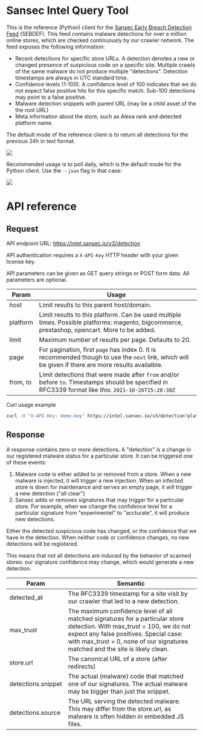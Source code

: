 # Sansec Intel Query Tool

This is the reference (Python) client for the [Sansec Early Breach Detection Feed](https://sansec.io/kb/other/magecart-feed) (SEBDEF). This feed contains malware detections for over a million online stores, which are checked continuously by our crawler network. The feed exposes the following information:

- Recent detections for specific store URLs. A detection denotes a new or changed presence of suspicious code on a specific site. Multiple crawls of the same malware do not produce multiple "detections". Detection timestamps are always in UTC standard time.
- Confidence levels (1-100). A confidence level of 100 indicates that we do not expect false positive hits for this specific match. Sub-100 detections may point to a false positive.
- Malware detection snippets with parent URL (may be a child asset of the the root URL)
- Meta information about the store, such as Alexa rank and detected platform name.

The default mode of the reference client is to return all detections for the previous 24h in text format.

![](https://buq.eu/screenshots/RGnypk3rxGlF44WYPglZHwyo.png)

Recommended usage is to poll daily, which is the default mode for the Python client. Use the `--json` flag in that case:

![](https://buq.eu/screenshots/2XbbSCumJGnyTcBZv15Awi9t.png)

# API reference

## Request

API endpoint URL: https://intel.sansec.io/v3/detection

API authentication requires a `X-API-Key` HTTP header with your given license key.

API parameters can be given as GET query strings or POST form data. All parameters are optional.

| Param    | Usage                                                                                                                                                |
| -------- | ---------------------------------------------------------------------------------------------------------------------------------------------------- |
| host     | Limit results to this parent host/domain.                                                                                                            |
| platform | Limit results to this platform. Can be used multiple times. Possible platforms: magento, bigcommerce, prestashop, opencart. More to be added.        |
| limit    | Maximum number of results per page. Defaults to 20.                                                                                                  |
| page     | For pagination, first `page` has index 0. It is recommended though to use the `next` link, which will be given if there are more results availalble. |
| from, to | Limit detections that were made after `from` and/or before `to`. Timestamps should be specified in RFC3339 format like this: `2021-10-26T15:20:30Z`  |

Curl usage example

```sh
curl -H "X-API-Key: demo-key" https://intel.sansec.io/v3/detection?platform=opencart
```

## Response

A response contains zero or more detections. A "detection" is a change in our registered malware status for a particular store. It can be triggered one of these events:

1. Malware code is either added to or removed from a store. When a new malware is injected, it will trigger a new injection. When an infected store is down for maintenance and serves an empty page, it will trigger a new detection ("all clear")
2. Sansec adds or removes signatures that may trigger for a particular store. For example, when we change the confidence level for a particular signature from "experimentel" to "accturate", it will produce new detections.

Either the detected suspicious code has changed, or the confidence that we have in the detection. When neither code or confidence changes, no new detections will be registered.

This means that not all detections are induced by the behavior of scanned stores: our signature confidence may change, which would generate a new detection.

| Param              | Semantic                                                                                                                                                                                                                                            |
| ------------------ | --------------------------------------------------------------------------------------------------------------------------------------------------------------------------------------------------------------------------------------------------- |
| detected_at        | The RFC3339 timestamp for a site visit by our crawler that led to a new detection.                                                                                                                                                                  |
| max_trust          | The maximum confidence level of all matched signatures for a particular store detection. With max_trust = 100, we do not expect any false positives. Special case: with max_trust = 0, none of our signatures matched and the site is likely clean. |
| store.url          | The canonical URL of a store (after redirects)                                                                                                                                                                                                      |
| detections.snippet | The actual (malware) code that matched one of our signatures. The actual malware may be bigger than just the snippet.                                                                                                                               |
| detections.source  | The URL serving the detected malware. This may differ from the store.url, as malware is often hidden in embedded JS files.                                                                                                                          |
